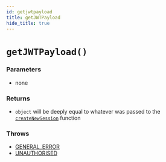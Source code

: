 ```yaml
---
id: getjwtpayload
title: getJWTPayload
hide_title: true
---
```


# ``getJWTPayload()``
### Parameters
- none
### Returns
- ``object`` will be deeply equal to whatever was passed to the [``createNewSession``](./../createnewsession) function
### Throws 
- [GENERAL_ERROR](./../../errors/general_error)
- [UNAUTHORISED](./../errorhandler/unauthorised)
